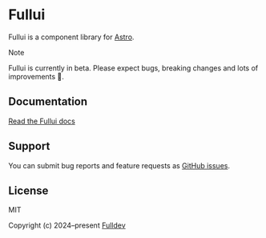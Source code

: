 # Fullui

Fullui is a component library for [Astro][astro].

> [!NOTE]  
> Fullui is currently in beta. Please expect bugs, breaking changes and lots of improvements 🚀.

## Documentation

[Read the Fullui docs][docs]

## Support

You can submit bug reports and feature requests as [GitHub issues][issues].

## License

MIT

Copyright (c) 2024–present [Fulldev][fulldev]

[astro]: https://astro.build/
[docs]: https://fullui.dev/
[fulldev]: https://full.dev/
[issues]: https://github.com/fullui/ui/issues/
